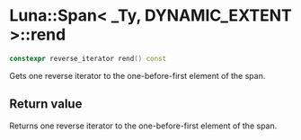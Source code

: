 # Luna::Span< _Ty, DYNAMIC_EXTENT >::rend

```c++
constexpr reverse_iterator rend() const
```

Gets one reverse iterator to the one-before-first element of the span. 



## Return value
Returns one reverse iterator to the one-before-first element of the span. 

